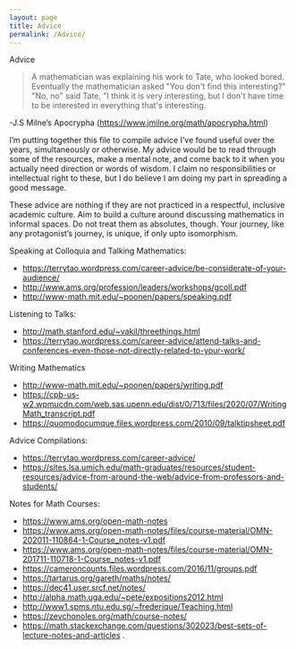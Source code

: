 ```yaml
---
layout: page
title: Advice
permalink: /Advice/
---
```


Advice

>A mathematician was explaining his work to Tate, who looked bored. Eventually the mathematician asked "You don't find this interesting?" "No, no" said Tate, "I think it is very interesting, but I don't have time to be interested in everything that's interesting.

-J.S Milne’s Apocrypha (https://www.jmilne.org/math/apocrypha.html)

I’m putting together this file to compile advice I’ve found useful over the years, simultaneously or otherwise. My advice would be to read through some of the resources, make a mental note, and come back to it when you actually need direction or words of wisdom. I claim no responsibilities or intellectual right to these, but I do believe I am doing my part in spreading a good message.

These advice are nothing if they are not practiced in a respectful, inclusive academic culture. Aim to build a culture around discussing mathematics in informal spaces. Do not treat them as absolutes, though. Your journey, like any protagonist’s journey, is unique, if only upto isomorphism.

Speaking at Colloquia and Talking Mathematics:

- https://terrytao.wordpress.com/career-advice/be-considerate-of-your-audience/
- http://www.ams.org/profession/leaders/workshops/gcoll.pdf
- http://www-math.mit.edu/~poonen/papers/speaking.pdf

Listening to Talks:
- http://math.stanford.edu/~vakil/threethings.html
- https://terrytao.wordpress.com/career-advice/attend-talks-and-conferences-even-those-not-directly-related-to-your-work/

Writing Mathematics
- http://www-math.mit.edu/~poonen/papers/writing.pdf
- https://cpb-us-w2.wpmucdn.com/web.sas.upenn.edu/dist/0/713/files/2020/07/WritingMath_transcript.pdf
- https://quomodocumque.files.wordpress.com/2010/09/talktipsheet.pdf


Advice Compilations:
- https://terrytao.wordpress.com/career-advice/
- https://sites.lsa.umich.edu/math-graduates/resources/student-resources/advice-from-around-the-web/advice-from-professors-and-students/

Notes for Math Courses:
- https://www.ams.org/open-math-notes
- https://www.ams.org/open-math-notes/files/course-material/OMN-202011-110864-1-Course_notes-v1.pdf
- https://www.ams.org/open-math-notes/files/course-material/OMN-201711-110718-1-Course_notes-v1.pdf
- https://cameroncounts.files.wordpress.com/2016/11/groups.pdf
- https://tartarus.org/gareth/maths/notes/
- https://dec41.user.srcf.net/notes/
- http://alpha.math.uga.edu/~pete/expositions2012.html
- http://www1.spms.ntu.edu.sg/~frederique/Teaching.html
- https://zevchonoles.org/math/course-notes/
- https://math.stackexchange.com/questions/302023/best-sets-of-lecture-notes-and-articles
.
